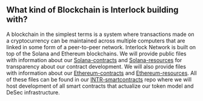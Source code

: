 ## What kind of Blockchain is Interlock building with?

A blockchain in the simplest terms is a system where transactions made on a cryptocurrency can be maintained across multiple computers that are 
linked in some form of a peer-to-peer network. Interlock Network is built on top of the Solana and Ethereum blockchains. We will provide public files with 
information about our [Solana-contracts](https://github.com/interlock-network/INTR-smartcontracts/tree/master/solana-contracts) and 
[Solana-resources](https://github.com/interlock-network/INTR-smartcontracts/tree/master/solana-resources) for transparency about our contract development.
We will also provide files with information about our 
[Ethereum-contracts](https://github.com/interlock-network/INTR-smartcontracts/tree/master/ethereum-contracts) and 
[Ethereum-resources](https://github.com/interlock-network/INTR-smartcontracts/tree/master/ethereum-resources). All of these files can be found in our 
[INTR-smartcontracts](https://github.com/interlock-network/INTR-smartcontracts) repo where we will host development of all smart contracts 
that actualize our token model and DeSec infrastructure. 
